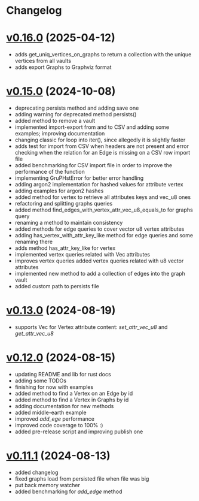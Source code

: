 # Changelog

# [v0.16.0](https://github.com/carvilsi/gruphst/releases/tag/v0.16.0) (2025-04-12)

- adds get_uniq_vertices_on_graphs to return a collection with the unique vertices from all vaults
- adds export Graphs to Graphviz format

# [v0.15.0](https://github.com/carvilsi/gruphst/releases/tag/v0.15.0) (2024-10-08)

- deprecating persists method and adding save one
- adding warning for deprecated method persists()
- added method to remove a vault
- implemented import-export from and to CSV and adding some examples; improving documentation
- changing classic for loop into iter(), since allegedly it is slightly faster
- adds test for import from CSV when headers are not present and error checking when the relation for an Edge is missing on a CSV row import file
- added benchmarking for CSV import file in order to improve the performance of the function
- implementing GruPHstError for better error handling
- adding argon2 implementation for hashed values for attribute vertex
- adding examples for argon2 hashes
- added method for vertex to retrieve all attributes keys and vec_u8 ones
- refactoring and splitting graphs queries
- added method find_edges_with_vertex_attr_vec_u8_equals_to for graphs query
- renaming a method to maintain consistency
- added methods for edge queries to cover vector u8 vertex attributes
- adding has_vertex_with_attr_key_like method for edge queries and some renaming there
- adds method has_attr_key_like for vertex
- implemented vertex queries related with Vec<u8> attributes
- improves vertex queries added vertex queries related with u8 vector attributes
- implemented new method to add a collection of edges into the graph vault
- added custom path to persists file

# [v0.13.0](https://github.com/carvilsi/gruphst/releases/tag/v0.13.0) (2024-08-19)

- supports Vec<u8> for Vertex attribute content: *set_attr_vec_u8* and *get_attr_vec_u8*

# [v0.12.0](https://github.com/carvilsi/gruphst/releases/tag/v0.12.0) (2024-08-15)

- updating README and lib for rust docs
- adding some TODOs
- finishing for now with examples
- added method to find a Vertex on an Edge by id
- added method to find a Vertex in Graphs by id
- adding documentation for new methods
- added middle-earth example 
- improved *add_ege* performance
- improved code coverage to 100% :)
- added pre-release script and improving publish one

# [v0.11.1](https://github.com/carvilsi/gruphst/releases/tag/v0.11.1) (2024-08-13)

- added changelog 
- fixed graphs load from persisted file when file was big 
- put back memory watcher
- added benchmarking for *add_edge* method

